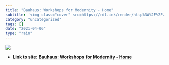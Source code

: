 ```yaml
---
title: "Bauhaus: Workshops for Modernity - Home"
subtitle: '<img class="cover" src=https://rdl.ink/render/http%3A%2F%2Fwww.moma.org%2Finteractives%2Fexhibitions...'
category: "uncategorized"
tags: []
date: "2021-04-06"
type: "rain"
---
```

<img class="cover" src=https://rdl.ink/render/http%3A%2F%2Fwww.moma.org%2Finteractives%2Fexhibitions%2F2009%2Fbauhaus%2FMain.html>


* **Link to site:** **[Bauhaus: Workshops for Modernity - Home](http://www.moma.org/interactives/exhibitions/2009/bauhaus/Main.html)**